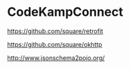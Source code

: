 # CodeKampConnect

https://github.com/square/retrofit


https://github.com/square/okhttp


http://www.jsonschema2pojo.org/
